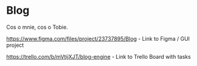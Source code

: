# Blog
Cos o mnie, cos o Tobie. 


https://www.figma.com/files/project/23737895/Blog - Link to Figma / GUI project







https://trello.com/b/mVtijXJT/blog-engine - Link to Trello Board with tasks

